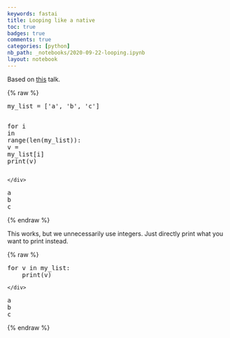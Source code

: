 ```yaml
---
keywords: fastai
title: Looping like a native
toc: true
badges: true
comments: true
categories: [python]
nb_path: _notebooks/2020-09-22-looping.ipynb
layout: notebook
---
```


<!--
#################################################
### THIS FILE WAS AUTOGENERATED! DO NOT EDIT! ###
#################################################
# file to edit: _notebooks/2020-09-22-looping.ipynb
-->

<div class="container" id="notebook-container">
        
<div class="cell border-box-sizing text_cell rendered"><div class="inner_cell">
<div class="text_cell_render border-box-sizing rendered_html">
<p>Based on <a href="https://www.youtube.com/watch?time_continue=14&amp;v=EnSu9hHGq5o">this</a> talk.</p>

</div>
</div>
</div>
    {% raw %}
    
<div class="cell border-box-sizing code_cell rendered">
<div class="input">

<div class="inner_cell">
    <div class="input_area">
<div class=" highlight hl-ipython3"><pre><span></span><span class="n">my_list</span> <span class="o">=</span> <span class="p">[</span><span class="s1">&#39;a&#39;</span><span class="p">,</span> <span class="s1">&#39;b&#39;</span><span class="p">,</span> <span class="s1">&#39;c&#39;</span><span class="p">]</span>

<span class="k">for</span> <span class="n">i</span> <span class="ow">in</span> <span class="nb">range</span><span class="p">(</span><span class="nb">len</span><span class="p">(</span><span class="n">my_list</span><span class="p">)):</span>
    <span class="n">v</span> <span class="o">=</span> <span class="n">my_list</span><span class="p">[</span><span class="n">i</span><span class="p">]</span>
    <span class="nb">print</span><span class="p">(</span><span class="n">v</span><span class="p">)</span>
</pre></div>

    </div>
</div>
</div>

<div class="output_wrapper">
<div class="output">

<div class="output_area">

<div class="output_subarea output_stream output_stdout output_text">
<pre>a
b
c
</pre>
</div>
</div>

</div>
</div>

</div>
    {% endraw %}

<div class="cell border-box-sizing text_cell rendered"><div class="inner_cell">
<div class="text_cell_render border-box-sizing rendered_html">
<p>This works, but we unnecessarily use integers. Just directly print what you want to print instead.</p>

</div>
</div>
</div>
    {% raw %}
    
<div class="cell border-box-sizing code_cell rendered">
<div class="input">

<div class="inner_cell">
    <div class="input_area">
<div class=" highlight hl-ipython3"><pre><span></span><span class="k">for</span> <span class="n">v</span> <span class="ow">in</span> <span class="n">my_list</span><span class="p">:</span>
    <span class="nb">print</span><span class="p">(</span><span class="n">v</span><span class="p">)</span>
</pre></div>

    </div>
</div>
</div>

<div class="output_wrapper">
<div class="output">

<div class="output_area">

<div class="output_subarea output_stream output_stdout output_text">
<pre>a
b
c
</pre>
</div>
</div>

</div>
</div>

</div>
    {% endraw %}

</div>
 

